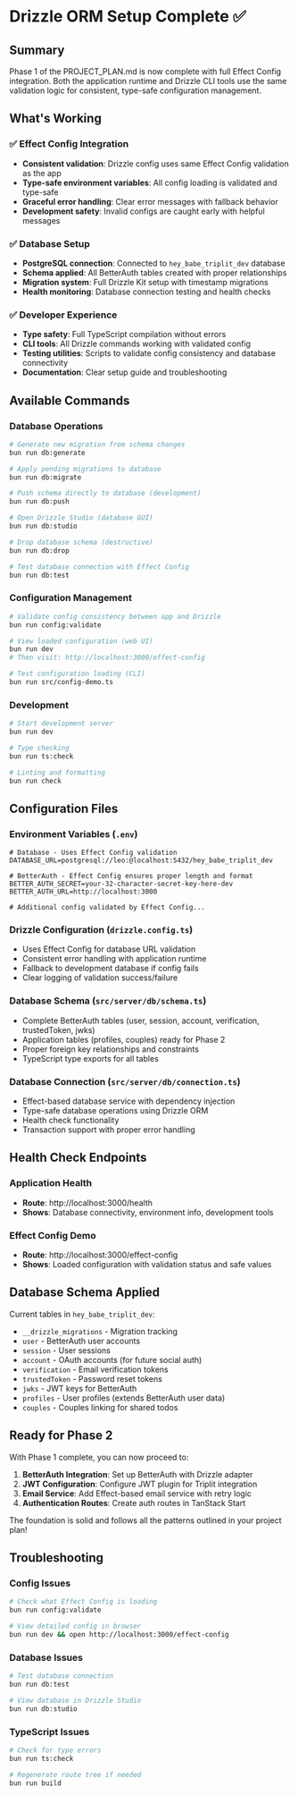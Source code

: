 # Drizzle ORM Setup Complete ✅

## Summary

Phase 1 of the PROJECT_PLAN.md is now complete with full Effect Config integration. Both the application runtime and Drizzle CLI tools use the same validation logic for consistent, type-safe configuration management.

## What's Working

### ✅ Effect Config Integration

- **Consistent validation**: Drizzle config uses same Effect Config validation as the app
- **Type-safe environment variables**: All config loading is validated and type-safe
- **Graceful error handling**: Clear error messages with fallback behavior
- **Development safety**: Invalid configs are caught early with helpful messages

### ✅ Database Setup

- **PostgreSQL connection**: Connected to `hey_babe_triplit_dev` database
- **Schema applied**: All BetterAuth tables created with proper relationships
- **Migration system**: Full Drizzle Kit setup with timestamp migrations
- **Health monitoring**: Database connection testing and health checks

### ✅ Developer Experience

- **Type safety**: Full TypeScript compilation without errors
- **CLI tools**: All Drizzle commands working with validated config
- **Testing utilities**: Scripts to validate config consistency and database connectivity
- **Documentation**: Clear setup guide and troubleshooting

## Available Commands

### Database Operations

```bash
# Generate new migration from schema changes
bun run db:generate

# Apply pending migrations to database
bun run db:migrate

# Push schema directly to database (development)
bun run db:push

# Open Drizzle Studio (database GUI)
bun run db:studio

# Drop database schema (destructive)
bun run db:drop

# Test database connection with Effect Config
bun run db:test
```

### Configuration Management

```bash
# Validate config consistency between app and Drizzle
bun run config:validate

# View loaded configuration (web UI)
bun run dev
# Then visit: http://localhost:3000/effect-config

# Test configuration loading (CLI)
bun run src/config-demo.ts
```

### Development

```bash
# Start development server
bun run dev

# Type checking
bun run ts:check

# Linting and formatting
bun run check
```

## Configuration Files

### Environment Variables (`.env`)

```env
# Database - Uses Effect Config validation
DATABASE_URL=postgresql://leo:@localhost:5432/hey_babe_triplit_dev

# BetterAuth - Effect Config ensures proper length and format
BETTER_AUTH_SECRET=your-32-character-secret-key-here-dev
BETTER_AUTH_URL=http://localhost:3000

# Additional config validated by Effect Config...
```

### Drizzle Configuration (`drizzle.config.ts`)

- Uses Effect Config for database URL validation
- Consistent error handling with application runtime
- Fallback to development database if config fails
- Clear logging of validation success/failure

### Database Schema (`src/server/db/schema.ts`)

- Complete BetterAuth tables (user, session, account, verification, trustedToken, jwks)
- Application tables (profiles, couples) ready for Phase 2
- Proper foreign key relationships and constraints
- TypeScript type exports for all tables

### Database Connection (`src/server/db/connection.ts`)

- Effect-based database service with dependency injection
- Type-safe database operations using Drizzle ORM
- Health check functionality
- Transaction support with proper error handling

## Health Check Endpoints

### Application Health

- **Route**: http://localhost:3000/health
- **Shows**: Database connectivity, environment info, development tools

### Effect Config Demo

- **Route**: http://localhost:3000/effect-config
- **Shows**: Loaded configuration with validation status and safe values

## Database Schema Applied

Current tables in `hey_babe_triplit_dev`:

- `__drizzle_migrations` - Migration tracking
- `user` - BetterAuth user accounts
- `session` - User sessions
- `account` - OAuth accounts (for future social auth)
- `verification` - Email verification tokens
- `trustedToken` - Password reset tokens
- `jwks` - JWT keys for BetterAuth
- `profiles` - User profiles (extends BetterAuth user data)
- `couples` - Couples linking for shared todos

## Ready for Phase 2

With Phase 1 complete, you can now proceed to:

1. **BetterAuth Integration**: Set up BetterAuth with Drizzle adapter
2. **JWT Configuration**: Configure JWT plugin for Triplit integration
3. **Email Service**: Add Effect-based email service with retry logic
4. **Authentication Routes**: Create auth routes in TanStack Start

The foundation is solid and follows all the patterns outlined in your project plan!

## Troubleshooting

### Config Issues

```bash
# Check what Effect Config is loading
bun run config:validate

# View detailed config in browser
bun run dev && open http://localhost:3000/effect-config
```

### Database Issues

```bash
# Test database connection
bun run db:test

# View database in Drizzle Studio
bun run db:studio
```

### TypeScript Issues

```bash
# Check for type errors
bun run ts:check

# Regenerate route tree if needed
bun run build
```
